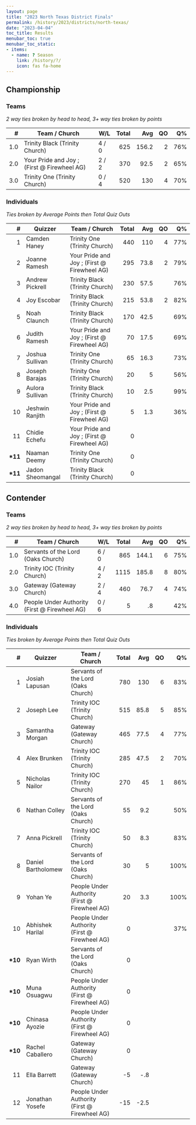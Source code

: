 ```yaml
---
layout: page
title: "2023 North Texas District Finals"
permalink: /history/2023/districts/north-texas/
date: "2023-04-04"
toc_title: Results
menubar_toc: true
menubar_toc_static:
- items:
  - name: ? Season
    link: /history/?/
    icon: fas fa-home
---
```


## Championship

### Teams

*2 way ties broken by head to head, 3+ way ties broken by points*

| #   | Team / Church                               | W/L   | Total | Avg   | QO | Q%  |
|----:|---------------------------------------------|-------|------:|------:|---:|----:|
| 1.0 | Trinity Black (Trinity Church)              | 4 / 0 | 625   | 156.2 | 2  | 76% |
| 2.0 | Your Pride and Joy ; (First @ Firewheel AG) | 2 / 2 | 370   | 92.5  | 2  | 65% |
| 3.0 | Trinity One (Trinity Church)                | 0 / 4 | 520   | 130   | 4  | 70% |

### Individuals

*Ties broken by Average Points then Total Quiz Outs*

| #        | Quizzer          | Team / Church                               | Total | Avg  | QO | Q%  |
|---------:|------------------|---------------------------------------------|------:|-----:|---:|----:|
| 1        | Camden Haney     | Trinity One (Trinity Church)                | 440   | 110  | 4  | 77% |
| 2        | Joanne Ramesh    | Your Pride and Joy ; (First @ Firewheel AG) | 295   | 73.8 | 2  | 79% |
| 3        | Andrew Pickrell  | Trinity Black (Trinity Church)              | 230   | 57.5 |    | 76% |
| 4        | Joy Escobar      | Trinity Black (Trinity Church)              | 215   | 53.8 | 2  | 82% |
| 5        | Noah Claunch     | Trinity Black (Trinity Church)              | 170   | 42.5 |    | 69% |
| 6        | Judith Ramesh    | Your Pride and Joy ; (First @ Firewheel AG) | 70    | 17.5 |    | 69% |
| 7        | Joshua Sullivan  | Trinity One (Trinity Church)                | 65    | 16.3 |    | 73% |
| 8        | Joseph Barajas   | Trinity One (Trinity Church)                | 20    | 5    |    | 56% |
| 9        | Aulora Sullivan  | Trinity Black (Trinity Church)              | 10    | 2.5  |    | 99% |
| 10       | Jeshwin Ranjith  | Your Pride and Joy ; (First @ Firewheel AG) | 5     | 1.3  |    | 36% |
| 11       | Chidie Echefu    | Your Pride and Joy ; (First @ Firewheel AG) | 0     |      |    |     |
| **\*11** | Naaman Deemy     | Trinity One (Trinity Church)                | 0     |      |    |     |
| **\*11** | Jadon Sheomangal | Trinity Black (Trinity Church)              | 0     |      |    |     |


## Contender

### Teams

*2 way ties broken by head to head, 3+ way ties broken by points*

| #   | Team / Church                                 | W/L   | Total | Avg   | QO | Q%  |
|----:|-----------------------------------------------|-------|------:|------:|---:|----:|
| 1.0 | Servants of the Lord (Oaks Church)            | 6 / 0 | 865   | 144.1 | 6  | 75% |
| 2.0 | Trinity IOC (Trinity Church)                  | 4 / 2 | 1115  | 185.8 | 8  | 80% |
| 3.0 | Gateway (Gateway Church)                      | 2 / 4 | 460   | 76.7  | 4  | 74% |
| 4.0 | People Under Authority (First @ Firewheel AG) | 0 / 6 | 5     | .8    |    | 42% |

### Individuals

*Ties broken by Average Points then Total Quiz Outs*

| #        | Quizzer            | Team / Church                                 | Total | Avg  | QO | Q%   |
|---------:|--------------------|-----------------------------------------------|------:|-----:|---:|-----:|
| 1        | Josiah Lapusan     | Servants of the Lord (Oaks Church)            | 780   | 130  | 6  | 83%  |
| 2        | Joseph Lee         | Trinity IOC (Trinity Church)                  | 515   | 85.8 | 5  | 85%  |
| 3        | Samantha Morgan    | Gateway (Gateway Church)                      | 465   | 77.5 | 4  | 77%  |
| 4        | Alex Brunken       | Trinity IOC (Trinity Church)                  | 285   | 47.5 | 2  | 70%  |
| 5        | Nicholas Nailor    | Trinity IOC (Trinity Church)                  | 270   | 45   | 1  | 86%  |
| 6        | Nathan Colley      | Servants of the Lord (Oaks Church)            | 55    | 9.2  |    | 50%  |
| 7        | Anna Pickrell      | Trinity IOC (Trinity Church)                  | 50    | 8.3  |    | 83%  |
| 8        | Daniel Bartholomew | Servants of the Lord (Oaks Church)            | 30    | 5    |    | 100% |
| 9        | Yohan Ye           | People Under Authority (First @ Firewheel AG) | 20    | 3.3  |    | 100% |
| 10       | Abhishek Harilal   | People Under Authority (First @ Firewheel AG) | 0     |      |    | 37%  |
| **\*10** | Ryan Wirth         | Servants of the Lord (Oaks Church)            | 0     |      |    |      |
| **\*10** | Muna Osuagwu       | People Under Authority (First @ Firewheel AG) | 0     |      |    |      |
| **\*10** | Chinasa Ayozie     | People Under Authority (First @ Firewheel AG) | 0     |      |    |      |
| **\*10** | Rachel Caballero   | Gateway (Gateway Church)                      | 0     |      |    |      |
| 11       | Ella Barrett       | Gateway (Gateway Church)                      | -5    | -.8  |    |      |
| 12       | Jonathan Yosefe    | People Under Authority (First @ Firewheel AG) | -15   | -2.5 |    |      |

